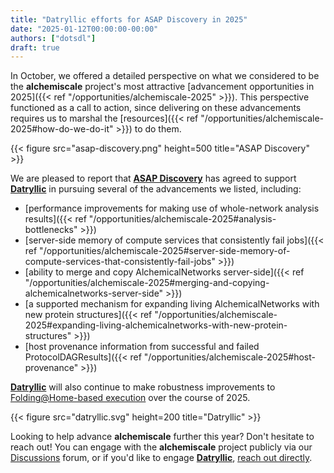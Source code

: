 ```yaml
---
title: "Datryllic efforts for ASAP Discovery in 2025"
date: "2025-01-12T00:00:00-00:00"
authors: ["dotsdl"]
draft: true
---
```



In October, we offered a detailed perspective on what we considered to be the **alchemiscale** project's most attractive [advancement opportunities in 2025]({{< ref "/opportunities/alchemiscale-2025" >}}).
This perspective functioned as a call to action, since delivering on these advancements requires us to marshal the [resources]({{< ref "/opportunities/alchemiscale-2025#how-do-we-do-it" >}}) to do them.

{{< figure src="asap-discovery.png" height=500 title="ASAP Discovery" >}}

We are pleased to report that [**ASAP Discovery**](https://asapdiscovery.org/) has agreed to support [**Datryllic**](https://datryllic.com/) in pursuing several of the advancements we listed, including:
- [performance improvements for making use of whole-network analysis results]({{< ref "/opportunities/alchemiscale-2025#analysis-bottlenecks" >}})
- [server-side memory of compute services that consistently fail jobs]({{< ref "/opportunities/alchemiscale-2025#server-side-memory-of-compute-services-that-consistently-fail-jobs" >}})
- [ability to merge and copy AlchemicalNetworks server-side]({{< ref "/opportunities/alchemiscale-2025#merging-and-copying-alchemicalnetworks-server-side" >}})
- [a supported mechanism for expanding living AlchemicalNetworks with new protein structures]({{< ref "/opportunities/alchemiscale-2025#expanding-living-alchemicalnetworks-with-new-protein-structures" >}})
- [host provenance information from successful and failed ProtocolDAGResults]({{< ref "/opportunities/alchemiscale-2025#host-provenance" >}})

[**Datryllic**](https://datryllic.com/) will also continue to make robustness improvements to [Folding@Home-based execution](https://github.com/OpenFreeEnergy/alchemiscale-fah) over the course of 2025.

{{< figure src="datryllic.svg" height=200 title="Datryllic" >}}

Looking to help advance **alchemiscale** further this year? Don't hesitate to reach out!
You can engage with the **alchemiscale** project publicly via our [Discussions](https://github.com/OpenFreeEnergy/alchemiscale/discussions) forum, or if you'd like to engage [**Datryllic**](https://datryllic.com/), [reach out directly](mailto:info@datryllic.com).
